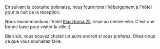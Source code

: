 En suivant la coutume polonaise, nous fournirons l'hébergement à l'hôtel pour la nuit de la réception.

Nous recommandons l'hotel [Klasztorna 25](http://www.klasztorna25.pl/), situé au centre-ville. C'est une bonne base pour visiter la ville :)

Bien sûr, vous pouvez choisir un autre endroit si vous preferez. Dites-nous ce que vous souhaitez faire.
